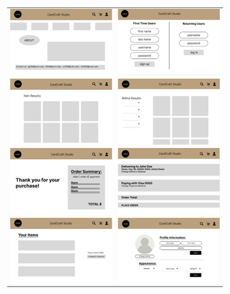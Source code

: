 <table>
  <tr>
    <td><img src="./PageDesigns/home.png" alt="Home" width="400"/></td>
    <td><img src="./PageDesigns/login.png" alt="Login" width="400"/></td>
  </tr>
  <tr>
    <td><img src="./PageDesigns/search.png" alt="Search" width="400"/></td>
    <td><img src="./PageDesigns/catalog.png" alt="Catalog" width="400"/></td>
  </tr>
  <tr>
    <td><img src="./PageDesigns/orderconfirm.png" alt="Order Confirmation" width="400"/></td>
    <td><img src="./PageDesigns/checkout.png" alt="Checkout" width="400"/></td>
  </tr>
  <tr>
    <td><img src="./PageDesigns/cart.png" alt="Cart" width="400"/></td>
    <td><img src="./PageDesigns/userpreference.png" alt="User Preferences" width="400"/></td>
  </tr>
</table>






